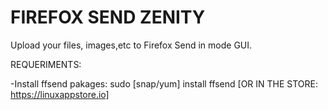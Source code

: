 # FIREFOX SEND ZENITY
Upload your files, images,etc to Firefox Send in mode GUI.

REQUERIMENTS:

-Install ffsend pakages: sudo [snap/yum] install ffsend    [OR IN THE STORE: https://linuxappstore.io]
